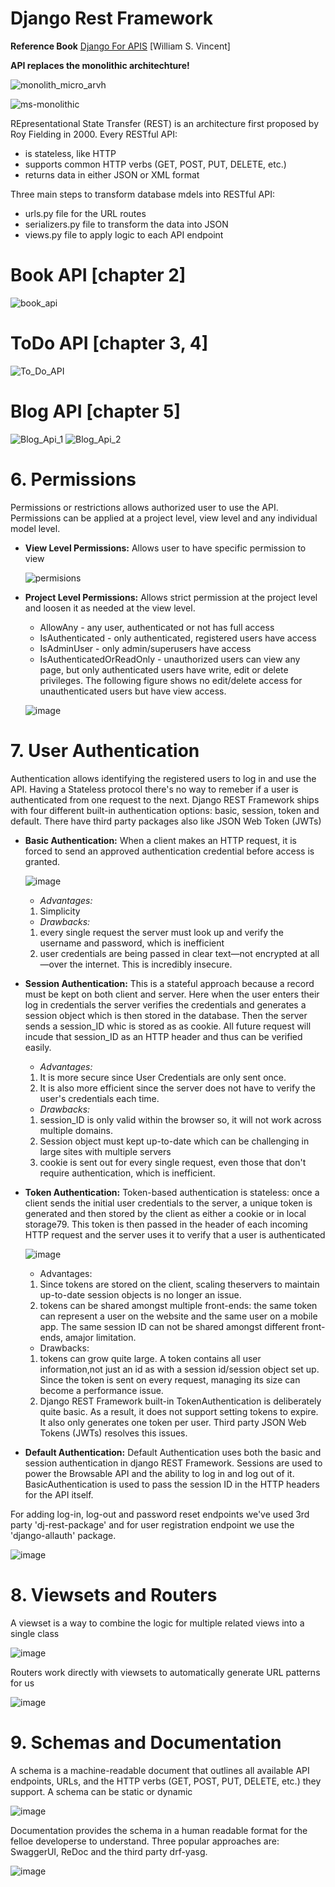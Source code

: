 # **Django Rest Framework** 
**Reference Book** [Django For APIS](https://djangoforapis.com/) [William S. Vincent] 





**API replaces the monolithic architechture!**

![monolith_micro_arvh](https://user-images.githubusercontent.com/41924102/172501077-704785b8-f17b-4fc2-a04b-b5d728715a8d.png)

![ms-monolithic](https://user-images.githubusercontent.com/41924102/172501083-3dd29e11-1ad4-4f2e-90f5-bb6d8b5b308e.png)

REpresentational State Transfer (REST) is an architecture first proposed by Roy Fielding in 2000. Every RESTful API:
* is stateless, like HTTP
* supports common HTTP verbs (GET, POST, PUT, DELETE, etc.)
* returns data in either JSON or XML format

Three main steps to transform database mdels into RESTful API:
* urls.py file for the URL routes
* serializers.py file to transform the data into JSON
* views.py file to apply logic to each API endpoint

# Book API [chapter 2]
![book_api](https://user-images.githubusercontent.com/41924102/172057808-775f7190-d5f6-423a-8d6f-c34a3eab7caa.jpg)

# ToDo API [chapter 3, 4]
![To_Do_API](https://user-images.githubusercontent.com/41924102/172057805-deecfbfa-ea2e-4d7d-9520-cfd7dcaf4b6d.jpg)

# Blog API [chapter 5]
![Blog_Api_1](https://user-images.githubusercontent.com/41924102/172057810-aacb3a6d-fc10-4478-9ffe-cd89cf599d2f.jpg)
![Blog_Api_2](https://user-images.githubusercontent.com/41924102/172057809-c687b697-75ed-402e-a423-84dc0d063acd.jpg)

# 6. Permissions

Permissions or restrictions allows authorized user to use the API. Permissions can be applied at a project level, view level and any individual model level.

* **View Level Permissions:** Allows user to have specific permission to view
  
  ![permisions](https://user-images.githubusercontent.com/41924102/172502538-ae97344e-8e07-4e6c-a9e5-aa2d25669b5a.jpg)

* **Project Level Permissions:** Allows strict permission at the project level and loosen it as needed at the view level.
    
    * AllowAny - any user, authenticated or not has full access
    * IsAuthenticated - only authenticated, registered users have access
    * IsAdminUser - only admin/superusers have access
    * IsAuthenticatedOrReadOnly - unauthorized users can view any page, but only authenticated users have write, edit or delete privileges. The following figure shows no edit/delete access for unauthenticated users but have view access.
  
  ![image](https://user-images.githubusercontent.com/41924102/172503650-5f4574b1-3dbc-4aa4-be28-8952b140f7ed.png)
 
 # 7. User Authentication
 Authentication allows identifying the registered users to log in and use the API. Having a Stateless protocol there's no way to remeber if a user is authenticated from one request to the next. Django REST Framework ships with four different built-in authentication options: basic, session, token and default. There have third party packages also like JSON Web Token (JWTs)
 
 * **Basic Authentication:** When a client makes an HTTP request, it is forced to send an approved authentication credential before access is granted.
  
   ![image](https://user-images.githubusercontent.com/41924102/172504359-1465d478-fc8e-4872-8601-e6fea4a94413.png)
    
    * _Advantages:_ 
     1. Simplicity
    * _Drawbacks:_
     1. every single request the server must look up and verify the username and password, which is inefficient 
     2.  user credentials are being passed in clear text—not encrypted at all—over the internet. This is incredibly insecure.
  
  * **Session Authentication:** This is a stateful approach because a record must be kept on both client and server. Here when the user enters their log in credentials the server verifies the credentials and generates a session object which is then stored in the database. Then the server sends a session_ID whic is stored as as cookie. All future request will incude that session_ID as an HTTP header and thus can be verified easily.
    * _Advantages:_
     1. It is more secure since User Credentials are only sent once.
     2. It is also more efficient since the server does not have to verify the user's credentials each time.
    * _Drawbacks:_
     1. session_ID is only valid within the browser so, it will not work across multiple domains.
     2. Session object must kept up-to-date which can be challenging in large sites with multiple servers 
     3. cookie is sent out for every single request, even those that don't require authentication, which is inefficient.
    
  * **Token Authentication:** Token-based authentication is stateless: once a client sends the initial user credentials to the server, a unique token is generated and then stored by the client as either a cookie or in local storage79. This token is then passed in the header of each incoming HTTP request and the server uses it to verify that a user is authenticated
   
    ![image](https://user-images.githubusercontent.com/41924102/172505468-17e0b96b-7663-46a9-9f70-66c7b93a72cf.png)
   
    * Advantages:  
     1.  Since tokens are stored on the client, scaling theservers to maintain up-to-date session objects is no longer an issue.
     2. tokens can be shared amongst multiple front-ends: the same token can represent a user on the website and the same user on a mobile app. The same session ID can not be shared amongst different front-ends, amajor limitation.
   
    * Drawbacks:
     1. tokens can grow quite large. A token contains all user information,not just an id as with a session id/session object set up. Since the token is sent on every request, managing its size can become a performance issue.
     2. Django REST Framework built-in TokenAuthentication is deliberately quite basic. As a result, it does not support setting tokens to expire. It also only generates one token per user. Third party JSON Web Tokens (JWTs) resolves this issues.
     
 * **Default Authentication:** Default Authentication uses both the basic and session authentication in django REST Framework.  Sessions are used to power the Browsable API and the ability to log in and log out of it. BasicAuthentication is used to pass the session ID in the HTTP headers for the API itself.



For adding log-in, log-out and password reset endpoints we've used 3rd party 'dj-rest-package' and for user registration endpoint we use the 'django-allauth' package. 

  ![image](https://user-images.githubusercontent.com/41924102/172506357-38ac7d8d-52a8-4397-aaf3-dc5640d2b3a4.png)

# 8. Viewsets and Routers

A viewset is a way to combine the logic for multiple related views into a single class

  ![image](https://user-images.githubusercontent.com/41924102/172506600-280b59c2-03c9-469f-a8c7-3f92e9bef487.png)

Routers work directly with viewsets to automatically generate URL patterns for us

  ![image](https://user-images.githubusercontent.com/41924102/172506715-7936c716-a99a-4639-8efd-236e69585cfd.png)

# 9. Schemas and Documentation

A schema is a machine-readable document that outlines all available API endpoints, URLs, and the HTTP verbs (GET, POST, PUT, DELETE, etc.) they support. A schema can be static or dynamic

  ![image](https://user-images.githubusercontent.com/41924102/172507107-962f6932-46cd-437a-964b-ee95d404f5c0.png)


Documentation provides the schema in a human readable format for the felloe developerse to understand. Three popular approaches are: SwaggerUI, ReDoc and the third party drf-yasg. 

  ![image](https://user-images.githubusercontent.com/41924102/172507148-801376a7-daa2-4e52-8c46-1cd643301142.png)


 
